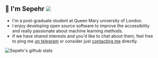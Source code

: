 ## :wave: I'm Sepehr ![](https://komarev.com/ghpvc/?username=thisissepehr&color=green)

- I'm a post-graduate student at Queen Mary university of London.
- I enjoy developing open source software to improve the accessibility and
  really passionate about machine learning methods.
- if we have shared interests and you'd like to chat about them, feel free to
  ping me [on telegram](https://t.me/sepaminian) or consider just
  [contacting me](https://thisissepehr.ir) directly.

![Sepehr's github stats](https://github-readme-stats.vercel.app/api?username=thisissepehr&show_icons=true&count_private=true&theme=radical)


